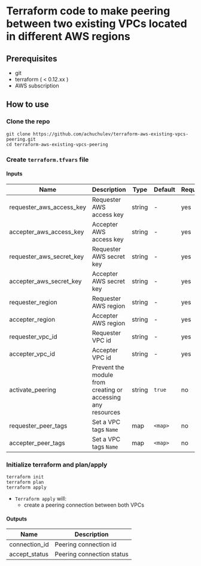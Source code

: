 # Terraform code to make peering between two existing VPCs located in different AWS regions

## Prerequisites

- git
- terraform ( < 0.12.xx )
- AWS subscription

## How to use

### Clone the repo

```
git clone https://github.com/achuchulev/terraform-aws-existing-vpcs-peering.git
cd terraform-aws-existing-vpcs-peering
```

### Create `terraform.tfvars` file

#### Inputs

| Name  |	Description |	Type |  Default |	Required
| ----- | ----------- | ---- |  ------- | --------
| requester_aws_access_key | Requester AWS access key | string  | - | yes
| accepter_aws_access_key | Accepter AWS access key | string  | - | yes
| requester_aws_secret_key | Requester AWS secret key | string  | - | yes
| accepter_aws_secret_key | Accepter AWS secret key | string  | - | yes
| requester_region | Requester AWS region | string  | - | yes
| accepter_region | Accepter AWS region | string  | - | yes
| requester_vpc_id  | Requester VPC id | string | - | yes
| accepter_vpc_id | Accepter VPC id | string | - | yes
| activate_peering | Prevent the module from creating or accessing any resources | string  | `true` | no
| requester_peer_tags | Set a VPC tags `Name` | map  | `<map>` | no
| accepter_peer_tags | Set a VPC tags `Name`  | map  | `<map>` | no


### Initialize terraform and plan/apply

```
terraform init
terraform plan
terraform apply
```

- `Terraform apply` will:
  - create a peering connection between both VPCs
  
  
#### Outputs

| Name  |	Description 
| ----- | ----------- 
| connection_id | Peering connection id
| accept_status  | Peering connection status
